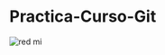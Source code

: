 # Practica-Curso-Git
![red mi](https://github.com/EjayFra/Practica-Curso-Git/assets/145217264/b5c548ce-27f6-4a8f-9815-0df958e1ccbf)
